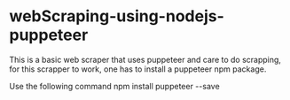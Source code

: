 # webScraping-using-nodejs-puppeteer
This is a basic web scraper that uses puppeteer and care to do scrapping, for this scrapper to work, one has to install a puppeteer npm package. 

Use the following command 
    npm install puppeteer --save
